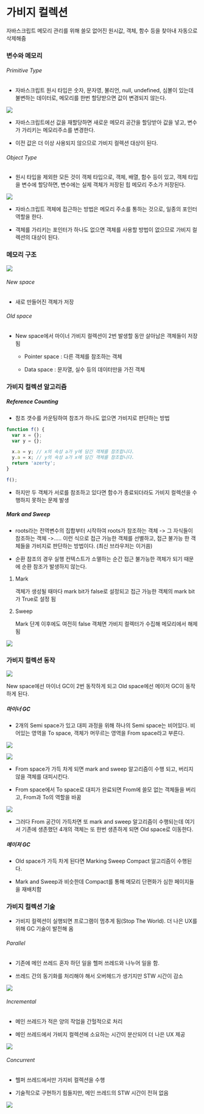 # 가비지 컬렉션

자바스크립트 메모리 관리를 위해 쓸모 없어진 원시값, 객체, 함수 등을 찾아내 자동으로 삭제해줌

### 변수와 메모리

###### Primitive Type

- 자바스크립트 원시 타입은 숫자, 문자영, 불리언, null, undefined, 심볼이 있는데 불변하는 데이터로, 메모리를 한번 할당받으면 값이 변경되지 않는다.

![](가비지컬렉션_assets/2023-02-16-21-07-56-image.png)

- 자바스크립트에선 값을 재할당하면 새로운 메모리 공간을 할당받아 값을 넣고, 변수가 가리키는 메모리주소를 변경한다.

- 이전 값은 더 이상 사용되지 않으므로 가비지 컬렉션 대상이 된다.

###### Object Type

- 원시 타입을 제외한 모든 것이 객체 타입으로, 객체, 배열, 함수 등이 있고, 객체 타입을 변수에 할당하면, 변수에는 실제 객체가 저장된 힙 메모리 주소가 저장된다.

![](가비지컬렉션_assets/2023-02-16-21-08-08-image.png)

- 자바스크립트 객체에 접근하는 방법은 메모리 주소를 통하는 것으로, 일종의 포인터 역할을 한다.

- 객체를 가리키는 포인터가 하나도 없으면 객체를 사용할 방법이 없으므로 가비지 컬렉션의 대상이 된다.

### 메모리 구조

![](가비지컬렉션_assets/2023-02-16-21-12-20-image.png)

###### New space

- 새로 만들어진 객체가 저장

###### Old space

- New space에서 마이너 가비지 컬렉션이 2번 발생할 동안 살아남은 객체들이 저장됨
  
  - Pointer space : 다른 객체를 참조하는 객체
  
  - Data space : 문자열, 실수 등의 데이터만을 가진 객체

### 가비지 컬렉션 알고리즘

##### Reference Counting

- 참조 갯수를 카운팅하여 참조가 하나도 없으면 가비지로 판단하는 방법

```javascript
function f() {
  var x = {}; 
  var y = {};

  x.a = y; // x의 속성 a가 y에 담긴 객체를 참조합니다. 
  y.a = x; // y의 속성 a가 x에 담긴 객체를 참조합니다. 
  return 'azerty';
}

f(); 
```

- 하지만 두 객체가 서로를 참조하고 있다면 함수가 종료되더라도 가비지 컬렉션을 수행하지 못하는 문제 발생

##### Mark and Sweep

- roots라는 전역변수의 집합부터 시작하여 roots가 참조하는 객체 -> 그 자식들이 참조하는 객체 ->..... 이런 식으로 접근 가능한 객체를 선별하고, 접근 불가능 한 객체들을 가비지로 판단하는 방법이다. (최신 브라우저는 이거씀)

- 순환 참조의 경우 실행 컨텍스트가 소멸하는 순간 접근 불가능한 객체가 되기 때문에 순환 참조가 발생하지 않는다.
1. Mark
   
   객체가 생성될 때마다 mark bit가 false로 설정되고 접근 가능한 객체의 mark bit가 True로 설정 됨

2. Sweep
   
   Mark 단계 이후에도 여전히 false 객체면 가비지 컬렉터가 수집해 메모리에서 해제됨

![](가비지컬렉션_assets/2023-02-16-21-46-17-image.png)

### 가비지 컬렉션 동작

![](가비지컬렉션_assets/2023-02-16-21-16-44-image.png)

New space에선 마이너 GC이 2번 동작하게 되고 Old space에선 메이저 GC이 동작하게 된다.

##### 마이너 GC

- 2개의 Semi space가 있고 대피 과정을 위해 하나의 Semi space는 비어있다. 비어있는 영역을 To space, 객체가 머무르는 영역을 From space라고 부른다.

![](가비지컬렉션_assets/2023-02-16-21-20-25-image.png)

![](가비지컬렉션_assets/2023-02-16-21-20-36-image.png)

- From space가 가득 차게 되면 mark and sweep 알고리즘이 수행 되고, 버리지 않을 객체를 대피시킨다.

- From space에서 To space로 대피가 완료되면 From에 쓸모 없는 객체들을 버리고, From과 To의 역할을 바꿈

![](가비지컬렉션_assets/2023-02-16-21-36-13-image.png)

- 그러다 From 공간이 가득차면 또 mark and sweep 알고리즘이 수행되는데 여기서 기존에 생존했던 4개의 객체는 또 한번 생존하게 되면 Old space로 이동한다.

##### 메이저 GC

- Old space가 가득 차게 된다면 Marking Sweep Compact 알고리즘이 수행된다.

- Mark and Sweep과 비슷한데 Compact를 통해 메모리 단편화가 심한 페이지들을 재배치함

### 가비지 컬렉션 기술

- 가비지 컬렉션이 실행되면 프로그램이 멈추게 됨(Stop The World). 더 나은 UX를 위해 GC 기술이 발전해 옴

###### Parallel

- 기존에 메인 쓰레드 혼자 하던 일을 헬퍼 쓰레드와 나누어 일을 함.

- 쓰레드 간의 동기화를 처리해야 해서 오버헤드가 생기지만 STW 시간이 감소

![](가비지컬렉션_assets/2023-02-16-21-54-31-image.png)

###### Incremental

- 메인 쓰레드가 적은 양의 작업을 간헐적으로 처리

- 메인 쓰레드에서 가비지 컬렉션에 소요하는 시간이 분산되어 더 나은 UX 제공

![](가비지컬렉션_assets/2023-02-16-21-55-38-image.png)

###### Concurrent

- 헬퍼 쓰레드에서만 가지비 컬렉션을 수행

- 기술적으로 구현하기 힘들지만, 메인 쓰레드의 STW 시간이 전혀 없음

![](가비지컬렉션_assets/2023-02-16-21-56-28-image.png)

